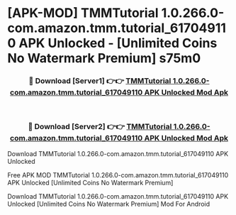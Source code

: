 # [APK-MOD] TMMTutorial 1.0.266.0-com.amazon.tmm.tutorial_617049110 APK Unlocked - [Unlimited Coins No Watermark Premium] s75m0



<div align="center">
<h3>🔴 Download [Server1] 👉👉 <a href="https://momento.my/?title=TMMTutorial_1.0.266.0-com.amazon.tmm.tutorial_617049110_APK_Unlocked">TMMTutorial 1.0.266.0-com.amazon.tmm.tutorial_617049110 APK Unlocked Mod Apk</a></h3><br>

<h3>🔴 Download [Server2] 👉👉 <a href="https://momento.my/?title=TMMTutorial_1.0.266.0-com.amazon.tmm.tutorial_617049110_APK_Unlocked">TMMTutorial 1.0.266.0-com.amazon.tmm.tutorial_617049110 APK Unlocked Mod Apk</a></h3>
</div>



Download TMMTutorial 1.0.266.0-com.amazon.tmm.tutorial_617049110 APK Unlocked 

Free APK MOD TMMTutorial 1.0.266.0-com.amazon.tmm.tutorial_617049110 APK Unlocked [Unlimited Coins No Watermark Premium]

Download TMMTutorial 1.0.266.0-com.amazon.tmm.tutorial_617049110 APK Unlocked [Unlimited Coins No Watermark Premium] Mod For Android
